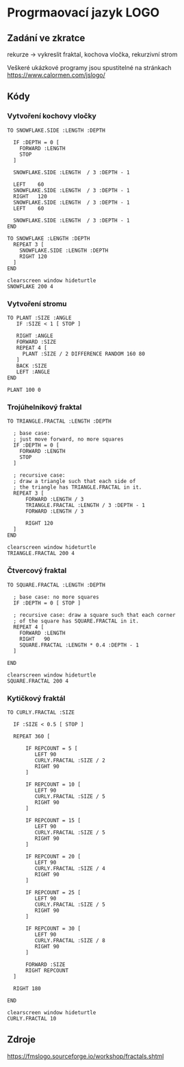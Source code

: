 # Progrmaovací jazyk LOGO
## Zadání ve zkratce

 rekurze -> vykreslit fraktal, kochova vločka, rekurzivní strom

 Veškeré ukázkové programy jsou spustitelné na stránkach
 https://www.calormen.com/jslogo/

## Kódy
### Vytvoření kochovy vločky
```logo
TO SNOWFLAKE.SIDE :LENGTH :DEPTH

  IF :DEPTH = 0 [
    FORWARD :LENGTH
    STOP 
  ]

  SNOWFLAKE.SIDE :LENGTH  / 3 :DEPTH - 1

  LEFT    60
  SNOWFLAKE.SIDE :LENGTH  / 3 :DEPTH - 1
  RIGHT   120
  SNOWFLAKE.SIDE :LENGTH  / 3 :DEPTH - 1
  LEFT    60

  SNOWFLAKE.SIDE :LENGTH  / 3 :DEPTH - 1
END

TO SNOWFLAKE :LENGTH :DEPTH
  REPEAT 3 [
    SNOWFLAKE.SIDE :LENGTH :DEPTH
    RIGHT 120
  ]
END
 
clearscreen window hideturtle 
SNOWFLAKE 200 4
```

### Vytvoření stromu
```
TO PLANT :SIZE :ANGLE
   IF :SIZE < 1 [ STOP ] 

   RIGHT :ANGLE
   FORWARD :SIZE
   REPEAT 4 [
     PLANT :SIZE / 2 DIFFERENCE RANDOM 160 80
   ]
   BACK :SIZE
   LEFT :ANGLE
END
 
PLANT 100 0
```

### Trojúhelníkový fraktal
```
TO TRIANGLE.FRACTAL :LENGTH :DEPTH

  ; base case:
  ; just move forward, no more squares
  IF :DEPTH = 0 [
    FORWARD :LENGTH
    STOP
  ]

  ; recursive case:
  ; draw a triangle such that each side of
  ; the triangle has TRIANGLE.FRACTAL in it.
  REPEAT 3 [
      FORWARD :LENGTH / 3
      TRIANGLE.FRACTAL :LENGTH / 3 :DEPTH - 1
      FORWARD :LENGTH / 3

      RIGHT 120
  ]
END

clearscreen window hideturtle 
TRIANGLE.FRACTAL 200 4
```

### Čtvercový fraktal
```
TO SQUARE.FRACTAL :LENGTH :DEPTH

  ; base case: no more squares
  IF :DEPTH = 0 [ STOP ]

  ; recursive case: draw a square such that each corner
  ; of the square has SQUARE.FRACTAL in it.
  REPEAT 4 [
    FORWARD :LENGTH
    RIGHT   90
    SQUARE.FRACTAL :LENGTH * 0.4 :DEPTH - 1 
  ]

END

clearscreen window hideturtle 
SQUARE.FRACTAL 200 4
```

### Kytičkový fraktál
```
TO CURLY.FRACTAL :SIZE

  IF :SIZE < 0.5 [ STOP ]

  REPEAT 360 [

      IF REPCOUNT = 5 [ 
         LEFT 90
         CURLY.FRACTAL :SIZE / 2
         RIGHT 90
      ]

      IF REPCOUNT = 10 [ 
         LEFT 90
         CURLY.FRACTAL :SIZE / 5
         RIGHT 90
      ]

      IF REPCOUNT = 15 [ 
         LEFT 90
         CURLY.FRACTAL :SIZE / 5
         RIGHT 90
      ]

      IF REPCOUNT = 20 [ 
         LEFT 90
         CURLY.FRACTAL :SIZE / 4
         RIGHT 90
      ]

      IF REPCOUNT = 25 [ 
         LEFT 90
         CURLY.FRACTAL :SIZE / 5
         RIGHT 90
      ]

      IF REPCOUNT = 30 [ 
         LEFT 90
         CURLY.FRACTAL :SIZE / 8
         RIGHT 90
      ]

      FORWARD :SIZE
      RIGHT REPCOUNT 
  ]

  RIGHT 180

END

clearscreen window hideturtle
CURLY.FRACTAL 10
```


## Zdroje

https://fmslogo.sourceforge.io/workshop/fractals.shtml